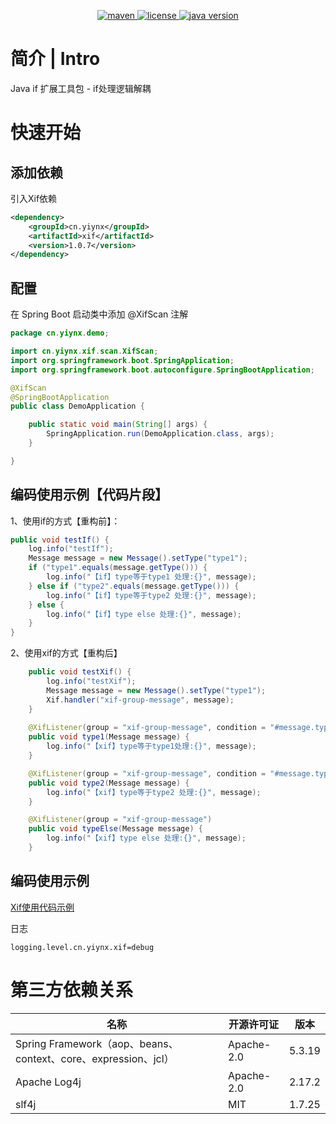 <p align="center">
  <a href="https://search.maven.org/artifact/cn.yiynx/xif">
    <img alt="maven" src="https://img.shields.io/maven-central/v/cn.yiynx/xif.svg?style=flat-square">
  </a>
  <a target="_blank" href="http://license.coscl.org.cn/MulanPSL2/">
    <img alt="license" src="https://img.shields.io/:license-MulanPSL2-blue.svg" />
  </a>
  <a target="_blank" href="https://www.oracle.com/technetwork/java/javase/downloads/index.html">
	<img alt="java version" src="https://img.shields.io/badge/JDK-1.8+-green.svg" />
  </a>
</p>

# 简介 | Intro
Java if 扩展工具包 - if处理逻辑解耦
# 快速开始

## 添加依赖
引入Xif依赖
``` xml
<dependency>
    <groupId>cn.yiynx</groupId>
    <artifactId>xif</artifactId>
    <version>1.0.7</version>
</dependency>
```
## 配置
在 Spring Boot 启动类中添加 @XifScan 注解
``` java
package cn.yiynx.demo;

import cn.yiynx.xif.scan.XifScan;
import org.springframework.boot.SpringApplication;
import org.springframework.boot.autoconfigure.SpringBootApplication;

@XifScan
@SpringBootApplication
public class DemoApplication {

	public static void main(String[] args) {
		SpringApplication.run(DemoApplication.class, args);
	}

}
```

## 编码使用示例【代码片段】
1、使用if的方式【重构前】：
``` java
public void testIf() {
    log.info("testIf");
    Message message = new Message().setType("type1");
    if ("type1".equals(message.getType())) {
        log.info("【if】type等于type1 处理:{}", message);
    } else if ("type2".equals(message.getType())) {
        log.info("【if】type等于type2 处理:{}", message);
    } else {
        log.info("【if】type else 处理:{}", message);
    }
}
```
2、使用xif的方式【重构后】
``` java
    public void testXif() {
        log.info("testXif");
        Message message = new Message().setType("type1");
        Xif.handler("xif-group-message", message);
    }
    
    @XifListener(group = "xif-group-message", condition = "#message.type eq 'type1'")
    public void type1(Message message) {
        log.info("【xif】type等于type1处理:{}", message);
    }

    @XifListener(group = "xif-group-message", condition = "#message.type eq 'type2'")
    public void type2(Message message) {
        log.info("【xif】type等于type2 处理:{}", message);
    }

    @XifListener(group = "xif-group-message")
    public void typeElse(Message message) {
        log.info("【xif】type else 处理:{}", message);
    }
```

## 编码使用示例

[Xif使用代码示例](https://gitee.com/yiynx/example)

日志
```
logging.level.cn.yiynx.xif=debug
``` 

# 第三方依赖关系
| 名称                        | 开源许可证          | 版本     | 
| ---------------------------| ----------------- |--------|
| Spring Framework（aop、beans、context、core、expression、jcl）           | Apache-2.0        | 5.3.19 | 
| Apache Log4j               | Apache-2.0        | 2.17.2 |     
| slf4j                      | MIT               | 1.7.25 |
